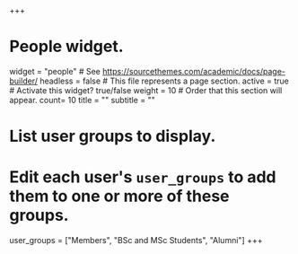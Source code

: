 +++
# People widget.
widget = "people"  # See https://sourcethemes.com/academic/docs/page-builder/
headless = false  # This file represents a page section.
active = true  # Activate this widget? true/false
weight = 10  # Order that this section will appear.
count= 10
title = ""
subtitle = ""

# List user groups to display.
#   Edit each user's `user_groups` to add them to one or more of these groups.
user_groups = ["Members", "BSc and MSc Students", "Alumni"]
+++
